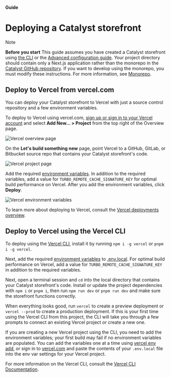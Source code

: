 **Guide**
# Deploying a Catalyst storefront

> [!NOTE]
> **Before you start**
> This guide assumes you have created a Catalyst storefront using [the CLI](/docs/getting_started.md) or the [Advanced configuration guide](/docs/monorepo.md). Your project directory should contain only a Next.js application rather than the monorepo in the [Catalyst GitHub repository](https://github.com/bigcommerce/catalyst). If you want to develop using the monorepo, you must modify these instructions. For more information, see [Monorepo](/docs/monorepo.md).

## Deploy to Vercel from vercel.com

You can deploy your Catalyst storefront to Vercel with just a source control repository and a few environment variables.

To deploy to Vercel using vercel.com, [sign up or sign in to your Vercel account](https://vercel.com/signup) and select **Add New... > Project** from the top right of the Overview page.

![Vercel overview page](https://storage.googleapis.com/bigcommerce-production-dev-center/images/catalyst/deployment-vercel-overview.jpg)

On the **Let's build something new** page, point Vercel to a GitHub, GitLab, or Bitbucket source repo that contains your Catalyst storefront's code. 

![Vercel project page](https://storage.googleapis.com/bigcommerce-production-dev-center/images/catalyst/deployment-vercel-project-page.jpg)

Add the required [environment variables](/docs/environment-variables.md). In addition to the required variables, add a value for `TURBO_REMOTE_CACHE_SIGNATURE_KEY` for optimal build performance on Vercel. After you add the environment variables, click **Deploy**. 

![Vercel environment variables](https://storage.googleapis.com/bigcommerce-production-dev-center/images/catalyst/deployment-vercel-environment-variables.jpg)

To learn more about deploying to Vercel, consult the [Vercel deployments overview](https://vercel.com/docs/deployments/overview).

## Deploy to Vercel using the Vercel CLI

To deploy using the [Vercel CLI](https://vercel.com/docs/cli), install it by running `npm i -g vercel` or `pnpm i -g vercel`.

Next, add the required [environment variables](/docs/environment-variables.md) to [.env.local](/.env.example). For optimal build performance on Vercel, add a value for `TURBO_REMOTE_CACHE_SIGNATURE_KEY` in addition to the required variables.

Next, open a terminal session and `cd` into the local directory that contains your Catalyst storefront's code. Install or update the project dependencies with `npm i` or `pnpm i`, then run `npm run dev` or `pnpm run dev` and make sure the storefront functions correctly.

When everything looks good, run `vercel` to create a preview deployment or `vercel --prod` to create a production deployment. If this is your first time using the Vercel CLI from this project, the CLI will take you through a few prompts to connect an existing Vercel project or create a new one.

If you are creating a new Vercel project using the CLI, you need to add the environment variables; your first build may fail if no environment variables are populated. You can add the variables one at a time using [vercel env add](https://vercel.com/docs/cli/env), or sign in to [vercel.com](https://vercel.com) and paste the contents of your `.env.local` file into the env var settings for your Vercel project.

For more information on the Vercel CLI, consult the [Vercel CLI Documentation](https://vercel.com/docs/cli).
